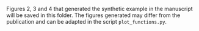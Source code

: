 Figures 2, 3 and 4 that generated the synthetic example in the manuscript will be saved in this folder. 
The figures generated may differ from the publication and can be adapted in the script `plot_functions.py`.

